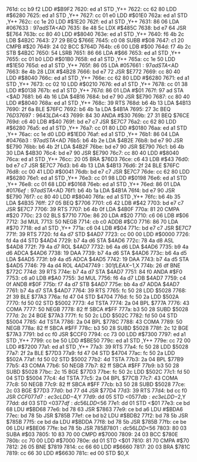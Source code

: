 761d: cc b9 f2     LDD    #$B9F2
7620: ed a1        STD    ,Y++
7622: cc 62 80     LDD    #$6280
7625: ed a1        STD    ,Y++
7627: cc 01 e0     LDD    #$01E0
762a: ed a1        STD    ,Y++
762c: cc 1e 20     LDD    #$1E20
762f: ed a1        STD    ,Y++
7631: 86 06        LDA    #$06
7633: 97 ad        STA    <$AD
7635: 8e 48 5c     LDX    #$485C
7638: bd e7 64     JSR    $E764
763b: cc 80 40     LDD    #$8040
763e: ed a1        STD    ,Y++
7640: f6 4b 2c     LDB    $4B2C
7643: 27 29        BEQ    $766E
7645: c0 08        SUBB   #$08
7647: c1 20        CMPB   #$20
7649: 24 02        BCC    $764D
764b: c6 00        LDB    #$00
764d: f7 4b 2c     STB    $4B2C
7650: 54           LSRB
7651: 86 66        LDA    #$66
7653: ed a1        STD    ,Y++
7655: cc 01 b0     LDD    #$01B0
7658: ed a1        STD    ,Y++
765a: cc 1e 50     LDD    #$1E50
765d: ed a1        STD    ,Y++
765f: 86 05        LDA    #$05
7661: 97 ad        STA    <$AD
7663: 8e 4b 28     LDX    #$4B28
7666: bd e7 72     JSR    $E772
7669: cc 80 40     LDD    #$8040
766c: ed a1        STD    ,Y++
766e: cc 62 80     LDD    #$6280
7671: ed a1        STD    ,Y++
7673: cc 02 10     LDD    #$0210
7676: ed a1        STD    ,Y++
7678: cc 01 38     LDD    #$0138
767b: ed a1        STD    ,Y++
767d: 86 01        LDA    #$01
767f: 97 ad        STA    <$AD
7681: b6 4b 16     LDA    $4B16
7684: bd e7 90     JSR    $E790
7687: cc 80 40     LDD    #$8040
768a: ed a1        STD    ,Y++
768c: 39           RTS
768d: b6 4b 13     LDA    $4B13
7690: 2f 6a        BLE    $76FC
7692: b6 4b 1a     LDA    $4B1A
7695: 27 3c        BEQ    $76D3
7697: 96 43        LDA    <$43
7699: 84 30        ANDA   #$30
769b: 27 31        BEQ    $76CE
769d: c6 40        LDB    #$40
769f: bd e7 c7     JSR    $E7C7
76a2: cc 62 80     LDD    #$6280
76a5: ed a1        STD    ,Y++
76a7: cc 01 80     LDD    #$0180
76aa: ed a1        STD    ,Y++
76ac: cc 1e d0     LDD    #$1ED0
76af: ed a1        STD    ,Y++
76b1: 86 04        LDA    #$04
76b3: 97 ad        STA    <$AD
76b5: b6 4b 2e     LDA    $4B2E
76b8: bd e7 90     JSR    $E790
76bb: b6 4b 2f     LDA    $4B2F
76be: bd e7 90     JSR    $E790
76c1: b6 4b 30     LDA    $4B30
76c4: bd e7 90     JSR    $E790
76c7: cc 80 40     LDD    #$8040
76ca: ed a1        STD    ,Y++
76cc: 20 05        BRA    $76D3
76ce: c6 43        LDB    #$43
76d0: bd e7 c7     JSR    $E7C7
76d3: b6 4b 13     LDA    $4B13
76d6: 2f 24        BLE    $76FC
76d8: cc 00 41     LDD    #$0041
76db: bd e7 c7     JSR    $E7C7
76de: cc 62 80     LDD    #$6280
76e1: ed a1        STD    ,Y++
76e3: cc 01 98     LDD    #$0198
76e6: ed a1        STD    ,Y++
76e8: cc 01 68     LDD    #$0168
76eb: ed a1        STD    ,Y++
76ed: 86 01        LDA    #$01
76ef: 97 ad        STA    <$AD
76f1: b6 4b 1a     LDA    $4B1A
76f4: bd e7 90     JSR    $E790
76f7: cc 80 40     LDD    #$8040
76fa: ed a1        STD    ,Y++
76fc: b6 4b 35     LDA    $4B35
76ff: 27 05        BEQ    $7706
7701: c6 42        LDB    #$42
7703: bd e7 c7     JSR    $E7C7
7706: 39           RTS
7707: b6 4b 0f     LDA    $4B0F
770a: 81 20        CMPA   #$20
770c: 23 02        BLS    $7710
770e: 86 20        LDA    #$20
7710: c6 06        LDB    #$06
7712: 3d           MUL
7713: 50           NEGB
7714: cb c0        ADDB   #$C0
7716: 86 70        LDA    #$70
7718: ed a1        STD    ,Y++
771a: c6 04        LDB    #$04
771c: bd e7 c7     JSR    $E7C7
771f: 39           RTS
7720: fd 4a d7     STD    $4AD7
7723: cc 00 00     LDD    #$0000
7726: fd 4a d4     STD    $4AD4
7729: b7 4a d6     STA    $4AD6
772c: 78 4a d8     ASL    $4AD8
772f: 79 4a d7     ROL    $4AD7
7732: b6 4a d6     LDA    $4AD6
7735: b9 4a d6     ADCA   $4AD6
7738: 19           DAA
7739: b7 4a d6     STA    $4AD6
773c: b6 4a d5     LDA    $4AD5
773f: b9 4a d5     ADCA   $4AD5
7742: 19           DAA
7743: b7 4a d5     STA    $4AD5
7746: 79 4a d4     ROL    $4AD4
7749: 30 1f        LEAX   -$1,X
774b: 26 df        BNE    $772C
774d: 39           RTS
774e: b7 4a d7     STA    $4AD7
7751: 84 f0        ANDA   #$F0
7753: c6 a0        LDB    #$A0
7755: 3d           MUL
7756: f6 4a d7     LDB    $4AD7
7759: c4 0f        ANDB   #$0F
775b: f7 4a d7     STB    $4AD7
775e: bb 4a d7     ADDA   $4AD7
7761: b7 4a d7     STA    $4AD7
7764: 39           RTS
7765: fc 50 28     LDD    $5028
7768: 2f 39        BLE    $77A3
776a: fd 47 04     STD    $4704
776d: fc 50 2a     LDD    $502A
7770: fd 50 02     STD    $5002
7773: 4d           TSTA
7774: 2a 04        BPL    $777A
7776: 43           COMA
7777: 50           NEGB
7778: 82 ff        SBCA   #$FF
777a: b3 50 28     SUBD   $5028
777d: 2c 24        BGE    $77A3
777f: fc 50 2c     LDD    $502C
7782: fd 50 04     STD    $5004
7785: 4d           TSTA
7786: 2a 04        BPL    $778C
7788: 43           COMA
7789: 50           NEGB
778a: 82 ff        SBCA   #$FF
778c: b3 50 28     SUBD   $5028
778f: 2c 12        BGE    $77A3
7791: bd cc f0     JSR    $CCF0
7794: cc 73 00     LDD    #$7300
7797: ed a1        STD    ,Y++
7799: cc be 50     LDD    #$BE50
779c: ed a1        STD    ,Y++
779e: cc 72 00     LDD    #$7200
77a1: ed a1        STD    ,Y++
77a3: 39           RTS
77a4: fc 50 28     LDD    $5028
77a7: 2f 2a        BLE    $77D3
77a9: fd 47 04     STD    $4704
77ac: fc 50 2a     LDD    $502A
77af: fd 50 02     STD    $5002
77b2: 4d           TSTA
77b3: 2a 04        BPL    $77B9
77b5: 43           COMA
77b6: 50           NEGB
77b7: 82 ff        SBCA   #$FF
77b9: b3 50 28     SUBD   $5028
77bc: 2c 15        BGE    $77D3
77be: fc 50 2c     LDD    $502C
77c1: fd 50 04     STD    $5004
77c4: 4d           TSTA
77c5: 2a 04        BPL    $77CB
77c7: 43           COMA
77c8: 50           NEGB
77c9: 82 ff        SBCA   #$FF
77cb: b3 50 28     SUBD   $5028
77ce: 2c 03        BGE    $77D3
77d0: bd 77 d4     JSR    $77D4
77d3: 39           RTS
77d4: bd cc f0     JSR    $CCF0
77d7: ec 3c        LDD    -$4,Y
77d9: dd 05        STD    <$05
77db: ec 3e        LDD    -$2,Y
77dd: dd 03        STD    <$03
77df: dc 56        LDD    <$56
77e1: dd 01        STD    <$01
77e3: ce bd 68     LDU    #$BD68
77e6: bd 78 63     JSR    $7863
77e9: ce bd a6     LDU    #$BDA6
77ec: bd 78 5b     JSR    $785B
77ef: ce bd b2     LDU    #$BDB2
77f2: bd 78 5b     JSR    $785B
77f5: ce bd da     LDU    #$BDDA
77f8: bd 78 5b     JSR    $785B
77fb: ce be 06     LDU    #$BE06
77fe: bd 78 5b     JSR    $785B
7801: dc 56        LDD    <$56
7803: 80 03        SUBA   #$03
7805: 10 83 70 00  CMPD   #$7000
7809: 24 03        BCC    $780E
780b: cc 70 00     LDD    #$7000
780e: dd 01        STD    <$01
7810: 81 70        CMPA   #$70
7812: 26 05        BNE    $7819
7814: cc 66 60     LDD    #$6660
7817: 20 03        BRA    $781C
7819: cc 66 30     LDD    #$6630
781c: ed 00        STD    $0,X
